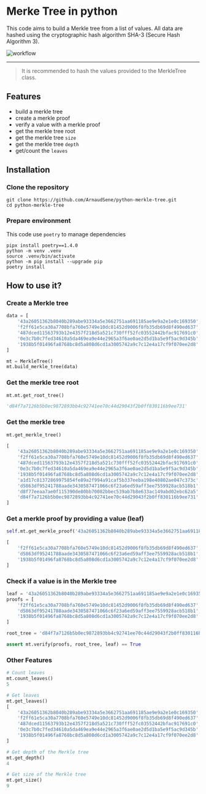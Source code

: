 # Merke Tree in python

This code aims to build a Merkle tree from a list of values.
All data are hashed using the cryptographic hash algorithm SHA-3 (Secure Hash Algorithm 3).

![workflow](https://github.com/ArnaudSene/python-merkle-tree/actions/workflows/01-test.yml/badge.svg)

---


> It is recommended to hash the values provided to the MerkleTree class.

## Features
- build a merkle tree
- create a merkle proof
- verify a value with a merkle proof
- get the merkle tree root
- get the merkle tree `size`
- get the merkle tree `depth`
- get/count the `leaves`

## Installation

### Clone the repository
```shell
git clone https://github.com/ArnaudSene/python-merkle-tree.git
cd python-merkle-tree
```

### Prepare environment
This code use `poetry` to manage dependencies

```shell
pipx install poetry==1.4.0
python -m venv .venv
source .venv/bin/activate
python -m pip install --upgrade pip
poetry install
```

## How to use it?

### Create a Merkle tree
```python
data = [
    '43a26051362b8040b289abe93334a5e3662751aa691185ae9e9a2e1e0c169350',  
    'f2ff61e5ca30a7708bfa760e5749e10dc81452d9006f8fb35db69d8f490ed637', 
    '487dced11563793b12e4357f218d5a521c730fff52fc03552442bfac917691c0', 
    '0e3c7b0c7fed34610a5da469ea9e44e2965a3f6ae0ae2d5d1ba5e9f5ac9d345b', 
    '1938b5f01496fa8768bc8d5a808d6cd1a3005742a9c7c12e4a17cf9f070ee2d8'
]

mt = MerkleTree()
mt.build_merkle_tree(data)
```

###  Get the merkle tree root
```python
mt.mt.get_root_tree()

'd84f7a7126b5b0ec9872893bb4c92741ee70c44d29043f2b0ff830116b9ee731'
```

### Get the merkle tree
```python
mt.get_merkle_tree()

[
    '43a26051362b8040b289abe93334a5e3662751aa691185ae9e9a2e1e0c169350', 
    'f2ff61e5ca30a7708bfa760e5749e10dc81452d9006f8fb35db69d8f490ed637', 
    '487dced11563793b12e4357f218d5a521c730fff52fc03552442bfac917691c0', 
    '0e3c7b0c7fed34610a5da469ea9e44e2965a3f6ae0ae2d5d1ba5e9f5ac9d345b', 
    '1938b5f01496fa8768bc8d5a808d6cd1a3005742a9c7c12e4a17cf9f070ee2d8', 
    'a1d17c81372869975854fe89a2f994a91caf5b337eeba198e40802ae047c373c', 
    'd5863df95241788aade3430587471066c6f23a6ed59aff3ee7559928acb518b1', 
    'd8f77eeaa7ae0f115390de80bb70082bbec539ab7b8e633ac149abd02ebc62a5', 
    'd84f7a7126b5b0ec9872893bb4c92741ee70c44d29043f2b0ff830116b9ee731'
]
```

### Get a merkle proof by providing a value (leaf)
```python
self.mt.get_merkle_proof('43a26051362b8040b289abe93334a5e3662751aa691185ae9e9a2e1e0c169350')

[
    'f2ff61e5ca30a7708bfa760e5749e10dc81452d9006f8fb35db69d8f490ed637', 
    'd5863df95241788aade3430587471066c6f23a6ed59aff3ee7559928acb518b1', 
    '1938b5f01496fa8768bc8d5a808d6cd1a3005742a9c7c12e4a17cf9f070ee2d8'
]
```

### Check if a value is in the Merkle tree
```python
leaf = '43a26051362b8040b289abe93334a5e3662751aa691185ae9e9a2e1e0c169350'
proofs = [
    'f2ff61e5ca30a7708bfa760e5749e10dc81452d9006f8fb35db69d8f490ed637', 
    'd5863df95241788aade3430587471066c6f23a6ed59aff3ee7559928acb518b1', 
    '1938b5f01496fa8768bc8d5a808d6cd1a3005742a9c7c12e4a17cf9f070ee2d8'
]

root_tree = 'd84f7a7126b5b0ec9872893bb4c92741ee70c44d29043f2b0ff830116b9ee731'

assert mt.verify(proofs, root_tree, leaf) == True
```

### Other Features
```python
# Count leaves
mt.count_leaves()
5

# Get leaves
mt.get_leaves()
[
    '43a26051362b8040b289abe93334a5e3662751aa691185ae9e9a2e1e0c169350',  
    'f2ff61e5ca30a7708bfa760e5749e10dc81452d9006f8fb35db69d8f490ed637', 
    '487dced11563793b12e4357f218d5a521c730fff52fc03552442bfac917691c0', 
    '0e3c7b0c7fed34610a5da469ea9e44e2965a3f6ae0ae2d5d1ba5e9f5ac9d345b', 
    '1938b5f01496fa8768bc8d5a808d6cd1a3005742a9c7c12e4a17cf9f070ee2d8'
]

# Get depth of the Merkle tree
mt.get_depth()
4

# Get size of the Merkle tree
mt.get_size()
9
```
